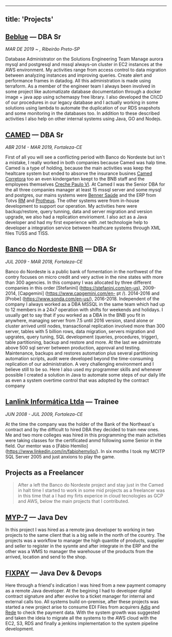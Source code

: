 ---
title: 'Projects'
------


## [Beblue](https://www.beblue.com.br/) — DBA Sr
*MAR DE 2019 ~ , Ribeirão Preto-SP*

Database Administrator on the Solutions Engineering Team
Manage aurora mysql and postgresql and mssql always-on cluster in EC2 instances at the AWS environment. My activities range from access control to data migration between analyzing instances and improving queries. Create alert and performance frames in datadog. All this administration is made using terraform.
As a member of the engineer team I always been involved in some project like automatizate database documentation through a docker image + java app using schemaspy free library. I also developed the CI\CD of our procedures in our legacy database and I actually working in some solutions using lambda to automate the duplication of our RDS snapshots and some monitoring in the databases too.
In addition to these described activities I also help on other internal systems using Java, GO and Nodejs.



## [CAMED](https://www.camed.com.br/PortalCamed/) — DBA Sr
*ABR 2014 - MAR 2019, Fortaleza-CE*

First of all you will see a conflicting period with Banco do Nordeste but isn`t a mistake, I really worked in both companies because Camed was halp time.
Camed is a type of holding, because the main activities was keep the healtcare system but ended to absorve the insurance busines [Camed Corretora](http://www.camedseguros.com.br/) too an even kindergarten keept to the BNB staff and the employees themselves [Creche Paulo VI](https://www.camed.com.br/PortalCamed/tag/creche-paulo-vi/).
At Camed I was the Senior DBA for the all three companies manager at least 15 mssql server and some mysql and postgres, our mains systems were [Benner Saúde](https://www4.benner.com.br/solucoes-para-reducao-de-custos/terceirizacao-de-servicos/area-da-saude) and the ERP from Totvs [RM](https://www.totvs.com/blog/rm-totvs/) and [Protheus](https://www.totvs.com/sistema-de-gestao/?utm_campaign=totvs_conversao_sql&utm_source=ppc&utm_medium=google_search&utm_content=ad_text_linha_produto_protheus_v2&utm_term=totvs%20protheus&hsa_tgt=kwd-22906999271&hsa_src=g&hsa_acc=5745705588&hsa_cam=1596798386&hsa_grp=61487630398&hsa_mt=e&hsa_kw=totvs%20protheus&hsa_net=adwords&hsa_ver=3&hsa_ad=323306954110&gclid=EAIaIQobChMIw46EmoLZ5gIVhYORCh0ovgdDEAAYASAAEgKZSPD_BwE). The other systems were from in-house development to support our operation. My activities here were backup/restore, query tunning, data and server migration and version upgrade, we also had a replication envirioment. I also act as a Java developer and had my first experience with .net technologie help to developer a integration service between heathcare systems through XML files TUSS and TISS.


## [Banco do Nordeste BNB](https://www.bnb.gov.br/) — DBA Sr
*JUL 2009 - MAR 2018, Fortaleza-CE*

Banco do Nordeste is a public bank of fomentation in the northwest of the contry focuses on micro credit and very active in the nine states with more than 300 agencies. In this company I was allocated by three different companies in this order [Stefanini] (https://stefanini.com/en-us), 2009-2014, [Capgemini] (https://www.capgemini.com/en- pt /). 2014-2016 and [Probe] (https://www.sonda.com/en-us/), 2016-2018. Independent of the company I always worked as a DBA MSSQL in the same team
which had up to 12 members in a 24x7 operation with shifts for weekends and holidays.
I usually get to say that if you worked as a DBA in the BNB you fit in anywhere, managing server from 7.5 until 2016 version, stand alone or cluster arrived until nodes, transactional replication involved more than 300 server, tables with 5 billion rows, data migration, servers migration and upgrates, query tuning, SQL development (queries, procedures, trigger), table partitioning, backup and restore and more. At the last we admintrate above 500 sql server between production, approval and testing. Maintenance, backups and restores automation plus several partitioning automation scripts, audit were developed beyond the time-consuming replication of our administration. A very challenging environment and I believe still to be so. Here I also used my programmer skills and whenever possible I created a solution in Java to automate some steps of our daily life as even a system overtime control that was adopted by the contract company


## [Lanlink Informática Ltda](https://www.lanlink.com.br/) — Trainee
*JUN 2008 - JUL 2009, Fortaleza-CE*

At the time the company was the holder of the Bank of the Northeast`s contract and by the difficult to hired DBA they decided to train new ones. Me and two more colleges was hired in this programming the main activities were taking classes for the certificated anmd following some Senior in the field. Our mentor was o [Fábio Hemilio] (https://www.linkedin.com/in/fabiohemylio/). In six months I took my MCITP SQL Server 2005 and just anxions to play the game.


## Projects as a Freelancer

> After a left the Banco do Nordeste project and stay just in the Camed in halt time I started to work in some mid projects as a freelancer was in this time that a I had my firts experice in cloud tecnologies as GCP and AWS, below the main projects that I contributed.


## [MYP-7](https://myp7.com.br/) — Java Dev

In this project I was hired as a remote java developer to working in two projects to the same client that is a big selle in the north of the country. The projects was a workflow to manager the high quantite of products, supplier and seller to register in the sysmte and after integrate in the ERP and the other was a WMS to manager the warehouse of the products from the arrived, location and send to the shop.


## [FIXPAY](https://fixpay.com.br/) — Java Dev & Devops

Here through a friend's indication I was hired from a new payment comapny as a remote Java developer. At the begining I had to developer digital contract signature and after evolve to a ticket manager for internal and external calls too. All systems build on-premise, after these projects was started a new project arise to consume EDI Files from acquirers [Adiq](https://www.adiq.com.br/) and [Rede](https://www.userede.com.br/quero-rede?gclid=EAIaIQobChMIh9aJxIbZ5gIVEoWRCh0RRQZrEAAYASAAEgJx3_D_BwE&s_cid=mpg|gog|glp|vt-rede-aquisicao-marca-responsivo-taxa-vendas|cnr|6|sec|CRM0000|-|vt&ef_id=EAIaIQobChMIh9aJxIbZ5gIVEoWRCh0RRQZrEAAYASAAEgJx3_D_BwE:G:s&s_kwcid=AL!673!3!372703000018!e!!g!!rede) to check the payment data. With the system growth was suggested and taken the ideia to migrate all the systems to the AWS cloud with the  EC2, S3, RDS and finally a jenkins implementation to the system pipeline development.
